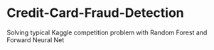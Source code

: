# Credit-Card-Fraud-Detection
Solving typical Kaggle competition problem with Random Forest and Forward Neural Net
